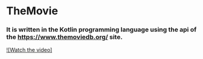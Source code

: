 # TheMovie
### It is written in the Kotlin programming language using the api of the https://www.themoviedb.org/ site.
[![Watch the video]](https://user-images.githubusercontent.com/50488105/130314895-045ef293-0f0b-4923-a538-53e9fa37a7b7.mp4)
